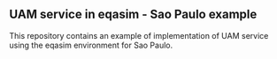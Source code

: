 ## UAM service in eqasim - Sao Paulo example

This repository contains an example of implementation of UAM service using the eqasim environment for Sao Paulo.
